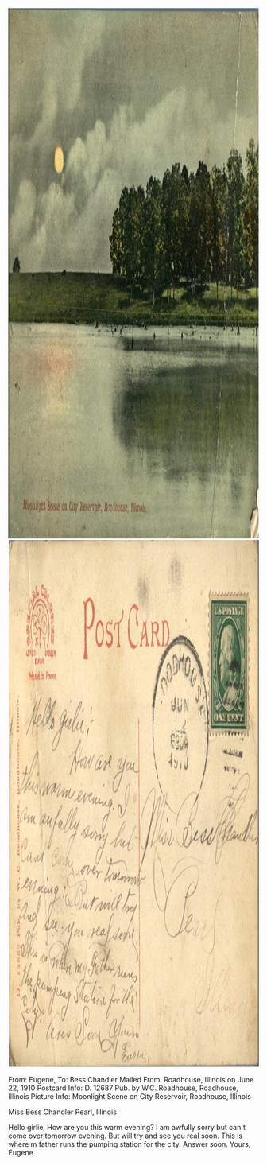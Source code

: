 <html><body><a href="/wp-content/uploads/2014/06/postcard-2014-20140602_17031239_0418.jpg"><img class="alignnone size-full wp-image-1002" src="/wp-content/uploads/2014/06/postcard-2014-20140602_17031239_0418.jpg" alt="postcard-2014-20140602_17031239_0418" width="1514" height="1067"></a> <a href="/wp-content/uploads/2014/06/postcard-2014-20140602_17032512_0419.jpg"><img class="alignnone size-full wp-image-1003" src="/wp-content/uploads/2014/06/postcard-2014-20140602_17032512_0419.jpg" alt="postcard-2014-20140602_17032512_0419" width="1559" height="1060"></a>

From: Eugene, To: Bess Chandler
Mailed From: Roadhouse, Illinois on June 22, 1910
Postcard Info: D. 12687 Pub. by W.C. Roadhouse, Roadhouse, Illinois
Picture Info: Moonlight Scene on City Reservoir, Roadhouse, Illinois

Miss Bess Chandler
Pearl, Illinois

Hello girlie,
How are you this warm evening? I am awfully sorry but can't come over tomorrow evening. But will try and see you real soon. This is where m father runs the pumping station for the city. Answer soon.
Yours,
Eugene</body></html>